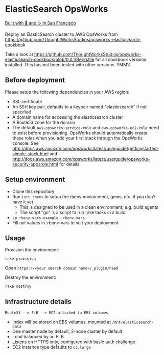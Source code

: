 # ElasticSearch OpsWorks

[Built with :yellow_heart: and :coffee: in San Francisco](http://getmingle.io)

Deploy an ElasticSearch cluster to AWS OpsWorks from https://github.com/ThoughtWorksStudios/opsworks-elasticsearch-cookbook

Take a look at https://github.com/ThoughtWorksStudios/opsworks-elasticsearch-cookbook/blob/0.0.1/Berksfile for all cookbook versions installed.
This has not been tested with other versions. YMMV.

## Before deployment

Please setup the following dependencies in your AWS region:

* SSL certificate
* An SSH key pair, defaults to a keypair named "elasticsearch" if not specified
* A domain name for accessing the elasticsearch cluster
* A Route53 zone for the domain
* The default `aws-opsworks-service-role` and `aws-opsworks-ec2-role` need to exist before provisioning. OpsWorks should automatically create these roles when you add your first stack through the OpsWorks console. See http://docs.aws.amazon.com/opsworks/latest/userguide/gettingstarted-simple-stack.html and http://docs.aws.amazon.com/opsworks/latest/userguide/opsworks-security-appsrole.html for details.

## Setup environment

* Clone this repository
* Run `init_rbenv` to setup the rbenv environment, gems, etc. if you don't have it yet
  * This is designed to be used in a clean environment, e.g. build agents
  * The script "go" is a script to run rake tasks in a build
* `cp rbenv-vars.example .rbenv-vars`
* Fill out values in .rbenv-vars to suit your deployment

## Usage

Provision the environment:

    rake provision

Open `https://<your search domain name>/_plugin/head`

Destroy the environment:

    rake destroy


## Infrastructure details

    Route53 --> ELB --> EC2 attached to EBS volumes

* Index will be stored on EBS volumes, mounted at `/mnt/elasticsearch-data`
* One master node by default, 2-node cluster by default
* Load balanced by an ELB
* Listens on HTTPS only, configured with basic auth challenge
* EC2 instance type defaults to `c3.large`

